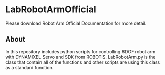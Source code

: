 # LabRobotArmOfficial

Please download Robot Arm Official Documentation for more detail.

## About

In this repository includes python scripts for controlling 6DOF robot arm with DYNAMIXEL Servo and SDK from ROBOTIS.
LabRobotArm.py is the class that contain all of the functions and other scripts are using this class as a standard function.

